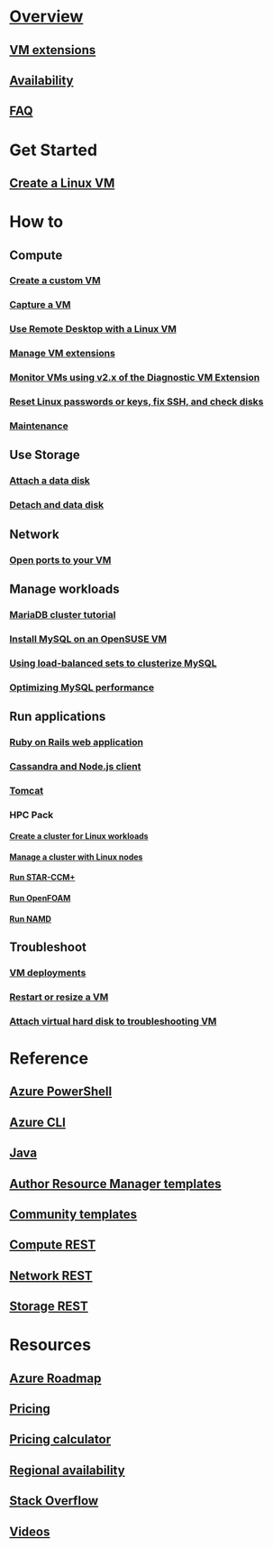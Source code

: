 # [Overview](../overview.md)
## [VM extensions](agents-and-extensions-classic.md)
## [Availability](configure-availability-classic.md)
## [FAQ](faq-classic.md)

# Get Started
## [Create a Linux VM](createportal-classic.md)

# How to
## Compute
### [Create a custom VM](create-custom-classic.md)
### [Capture a VM](capture-image-classic.md)
### [Use Remote Desktop with a Linux VM](remote-desktop-classic.md)
### [Manage VM extensions](manage-extensions-classic.md)
### [Monitor VMs using v2.x of the Diagnostic VM Extension](diagnostic-extension-v2.md)
### [Reset Linux passwords or keys, fix SSH, and check disks](reset-access-classic.md)
### [Maintenance](planned-maintenance-schedule-classic.md)

## Use Storage
### [Attach a data disk](attach-disk-classic.md)
### [Detach and data disk](detach-disk-classic.md)

## Network
### [Open ports to your VM](setup-endpoints.md)

## Manage workloads
### [MariaDB cluster tutorial](mariadb-mysql-cluster.md)
### [Install MySQL on an OpenSUSE VM](mysql-on-opensuse.md)
### [Using load-balanced sets to clusterize MySQL](mysql-cluster.md)
### [Optimizing MySQL performance](optimize-mysql.md)

## Run applications
### [Ruby on Rails web application](ruby-rails-web-app.md)
### [Cassandra and Node.js client](cassandra-nodejs.md)
### [Tomcat](setup-tomcat.md)
### HPC Pack
#### [Create a cluster for Linux workloads](hpcpack-cluster-powershell-script.md)
#### [Manage a cluster with Linux nodes](hpcpack-cluster.md)
#### [Run STAR-CCM+](hpcpack-cluster-starccm.md)
#### [Run OpenFOAM](hpcpack-cluster-openfoam.md)
#### [Run NAMD](hpcpack-cluster-namd.md)

## Troubleshoot
### [VM deployments](troubleshoot-deployment-new-vm.md)
### [Restart or resize a VM](restart-resize-error-troubleshooting.md)
### [Attach virtual hard disk to troubleshooting VM](troubleshoot-recovery-disks-portal.md)

# Reference
## [Azure PowerShell](/powershell/azure/overview)
## [Azure CLI](/cli/azure/vm)
## [Java](/java/api)
## [Author Resource Manager templates](../../../azure-resource-manager/resource-group-authoring-templates.md?toc=%2fazure%2fvirtual-machines%2flinux%2ftoc.json)
## [Community templates](https://azure.microsoft.com/documentation/templates)
## [Compute REST](https://msdn.microsoft.com/library/jj157206.aspx)
## [Network REST](https://msdn.microsoft.com/library/jj157182.aspx)
## [Storage REST](https://msdn.microsoft.com/library/ee460790.aspx)


# Resources
## [Azure Roadmap](https://azure.microsoft.com/roadmap/?category=compute)
## [Pricing](https://azure.microsoft.com/pricing/details/virtual-machines/#Linux)
## [Pricing calculator](https://azure.microsoft.com/pricing/calculator/)
## [Regional availability](https://azure.microsoft.com/regions/services)
## [Stack Overflow](http://stackoverflow.com/questions/tagged/azure-virtual-machine)
## [Videos](https://azure.microsoft.com/documentation/videos/index/?services=virtual-machines)
